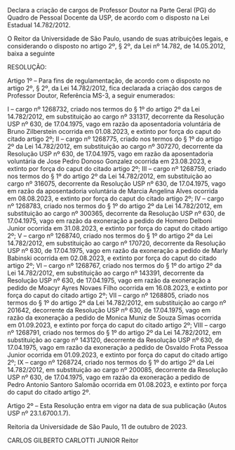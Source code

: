 Declara a criação de cargos de Professor Doutor na Parte Geral (PG) do Quadro de Pessoal Docente da USP, de acordo com o disposto na Lei Estadual 14.782/2012.

O Reitor da Universidade de São Paulo, usando de suas atribuições legais, e considerando o disposto no artigo 2º, § 2º, da Lei nº 14.782, de 14.05.2012, baixa a seguinte

RESOLUÇÃO:

Artigo 1º – Para fins de regulamentação, de acordo com o disposto no artigo 2º, § 2º, da Lei 14.782/2012, fica declarada a criação dos cargos de Professor Doutor, Referência MS-3, a seguir enumerados:

I – cargo nº 1268732, criado nos termos do § 1º do artigo 2º da Lei 14.782/2012, em substituição ao cargo nº 331317, decorrente da Resolução USP nº 630, de 17.04.1975, vago em razão da aposentadoria voluntária de Bruno Zilberstein ocorrida em 01.08.2023, e extinto por força do caput do citado artigo 2º;
II – cargo nº 1268775, criado nos termos do § 1º do artigo 2º da Lei 14.782/2012, em substituição ao cargo nº 307270, decorrente da Resolução USP nº 630, de 17.04.1975, vago em razão da aposentadoria voluntária de Jose Pedro Donoso Gonzalez ocorrida em 23.08.2023, e extinto por força do caput do citado artigo 2º;
III – cargo nº 1268759, criado nos termos do § 1º do artigo 2º da Lei 14.782/2012, em substituição ao cargo nº 316075, decorrente da Resolução USP nº 630, de 17.04.1975, vago em razão da aposentadoria voluntária de Marcia Angelina Alves ocorrida em 08.08.2023, e extinto por força do caput do citado artigo 2º;
IV – cargo nº 1268783, criado nos termos do § 1º do artigo 2º da Lei 14.782/2012, em substituição ao cargo nº 300365, decorrente da Resolução USP nº 630, de 17.04.1975, vago em razão da exoneração a pedido de Homero Delboni Junior ocorrida em 31.08.2023, e extinto por força do caput do citado artigo 2º;
V – cargo nº 1268740, criado nos termos do § 1º do artigo 2º da Lei 14.782/2012, em substituição ao cargo nº 170720, decorrente da Resolução USP nº 630, de 17.04.1975, vago em razão da exoneração a pedido de Marly Babinski ocorrida em 02.08.2023, e extinto por força do caput do citado artigo 2º;
VI – cargo nº 1268767, criado nos termos do § 1º do artigo 2º da Lei 14.782/2012, em substituição ao cargo nº 143391, decorrente da Resolução USP nº 630, de 17.04.1975, vago em razão da exoneração a pedido de Moacyr Ayres Novaes Filho ocorrida em 16.08.2023, e extinto por força do caput do citado artigo 2º;
VII – cargo nº 1268805, criado nos termos do § 1º do artigo 2º da Lei 14.782/2012, em substituição ao cargo nº 201642, decorrente da Resolução USP nº 630, de 17.04.1975, vago em razão da exoneração a pedido de Monica Muniz de Souza Simas ocorrida em 01.09.2023, e extinto por força do caput do citado artigo 2º;
VIII – cargo nº 1268791, criado nos termos do § 1º do artigo 2º da Lei 14.782/2012, em substituição ao cargo nº 143120, decorrente da Resolução USP nº 630, de 17.04.1975, vago em razão da exoneração a pedido de Osvaldo Frota Pessoa Junior ocorrida em 01.09.2023, e extinto por força do caput do citado artigo 2º;
IX – cargo nº 1268724, criado nos termos do § 1º do artigo 2º da Lei 14.782/2012, em substituição ao cargo nº 200085, decorrente da Resolução USP nº 630, de 17.04.1975, vago em razão da exoneração a pedido de Pedro Antonio Santoro Salomão ocorrida em 01.08.2023, e extinto por força do caput do citado artigo 2º.

Artigo 2º – Esta Resolução entra em vigor na data de sua publicação (Autos USP nº 23.1.6700.1.7).

Reitoria da Universidade de São Paulo, 11 de outubro de 2023.

CARLOS GILBERTO CARLOTTI JUNIOR
Reitor